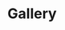 ---
layout: gallery
title: Gallery
heading: Greeting cards
subheading: sub heading
permalink: /gallery/greetingcards
---